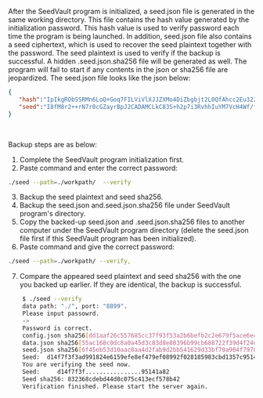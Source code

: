 After the SeedVault program is initialized, a seed.json file is generated in the same working directory. This file contains the hash value generated by the initialization password. This hash value is used to verify password each time the program is being launched. In addition, seed.json file also contains a seed ciphertext, which is used to recover the seed plaintext together with the password. The seed plaintext is used to verify if the backup is successful. A hidden .seed.json.sha256 file will be generated as well. The program will fail to start if any contents in the json or sha256 file are 
jeopardized. The seed.json file looks like the json below:

```json
{  
   "hash":"IpIkgRObSSRMn6LoQ+Goq7FILViVlXJJZXMo4DiZbgbjt2L0QfAhcc2Eu3228P1Wb9XNqgA7wH5NY7JaREHjx+mqdhtPVtiCzNPrFQI1YfM=",
   "seed":"I8fM8r2++rN7r0cGZayrBpJ2CADAMCLkC83S+h2p7i3RvhhIuYM7VcH4Wf/fVdfy9WKxM1wGqx0VWxJARgcx3lp8NpzPX4f3vm0fYUOYwnE="
}
```
<br>

Backup steps are as below:
1. Complete the SeedVault program initialization first.
2. Paste command and enter the correct password:

```bash
./seed --path=./workpath/  --verify
```

3. Backup the seed plaintext and seed sha256.
4. Backup the seed.json and.seed.json.sha256 file under SeedVault program's directory.
5. Copy the backed-up seed.json and .seed.json.sha256 files to another computer under the SeedVault program directory (delete the seed.json file first if this SeedVault program has been initialized).
6. Paste command and give the correct password: 

```bash
./seed --path=./workpath/ --verify,
```

7. Compare the appeared seed plaintext and seed sha256 with the one you backed up earlier. If they are identical, the backup is successful.

```bash
	$ ./seed --verify
	data path: "./", port: "8899".
	Please input passowrd.
	->
	Password is correct.
	config.json sha256[dd1aaf26c557685cc37f93f53a2b6befb2c2e679f5ace6ec7a26d12086f358be] pass check
	data.json sha256[55ac168c0dc8a0a45d3c83d8e80396b99cb688722f39d4f24d96b5ef6729754f] pass check
	seed.json sha256[6f45eb53d10aac0aa4d2fab9d2bb541629d33bf70a904f7978096e18d5d36404] pass check
	Seed:  d14f7f3f3ad991824e6159efe8ef479ef08992f028185983cbd1357c95141a82
	You are verifying the seed now.
	Seed:     d14f7f3f................95141a82
	Seed sha256: 832368cdebd44d8c075c413ecf578b42
	Verification finished. Please start the server again.
```